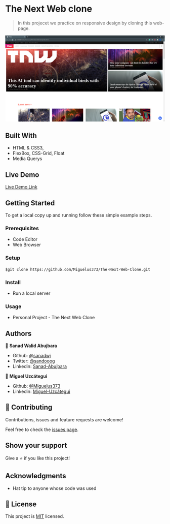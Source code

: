 # The Next Web clone

> In this projecet we practice on responsive design
> by cloning this web-page.

![screenshot](./graphics/Screenshot.png)



## Built With

- HTML & CSS3,
- FlexBox, CSS-Grid, Float
- Media Querys

## Live Demo

[Live Demo Link](https://raw.githack.com/Miguelus373/The-Next-Web-Clone/Responsive-Design/index.html)


## Getting Started


To get a local copy up and running follow these simple example steps.

### Prerequisites

- Code Editor
- Web Browser


### Setup

`$git clone https://github.com/Miguelus373/The-Next-Web-Clone.git`

### Install

- Run a local server

### Usage

- Personal Project - The Next Web Clone

## Authors

👤 **Sanad Walid Abujbara**

- Github: [@sanadwj](https://github.com/githubhandle)
- Twitter: [@sandooog](https://twitter.com/sandooog)
- Linkedin: [Sanad-Abujbara](https://linkedin.com/in/sanad-abujbara)

👤 **Miguel Uzcátegui**

- Github: [@Miguelus373](https://github.com/Miguelus373 )
- Linkedin: [Miguel-Uzcátegui](https://www.linkedin.com/in/miguelus/)



## 🤝 Contributing

Contributions, issues and feature requests are welcome!

Feel free to check the [issues page](issues/).

## Show your support

Give a ⭐️ if you like this project!

## Acknowledgments

- Hat tip to anyone whose code was used

## 📝 License

This project is [MIT](lic.url) licensed.
